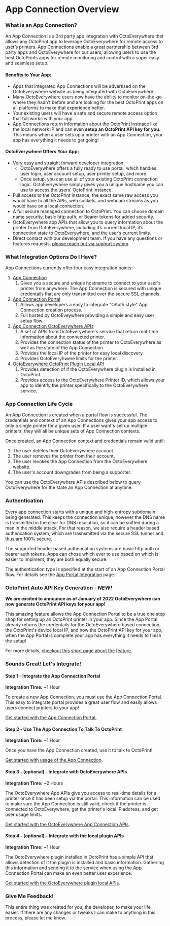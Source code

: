 # App Connection Overview

### What is an App Connection?

An App Connection is a 3rd party app integration with OctoEverywhere that allows any OctoPrint app to leverage OctoEverywhere for remote access to user’s printers. App Connections enable a great partnership between 3rd party apps and OctoEverywhere for our users, allowing users to use the best OctoPrints apps for remote monitoring and control with a super easy and seamless setup.

#### Benefits to Your App:

- Apps that integrated App Connections will be advertised on the OctoEverywhere website as being integrated with OctoEverywhere.
- Many OctoEverywhere users now have the ability to monitor on-the-go where they hadn’t before and are looking for the best OctoPrint apps on all platforms to make that experience better.
- Your existing users will have a safe and secure remote access option that full works with your app.
- App Connections return information about the OctoPrint instnace like the local network IP and can even **setup an OctoPrint API key for you**. This means when a user sets up a printer with an App Connection, your app has everything it needs to get going!

#### OctoEverywhere Offers Your App:

- Very easy and straight forward developer integration.
  - OctoEverywhere offers a fully ready to use portal, which handles user login, user account setup, user printer setup, and more.
  - Once setup, you can use all of your existing OctoPrint connection logic. OctoEverywhere simply gives you a unique hostname you can use to access the users' OctoPrint instance.
- Full access to the OctoPrint instance, the exact same raw access you would have to all the APIs, web sockets, and webcam streams as you would have on a local connection.
- A full secure managed connection to OctoPrint. You can choose domain name security, basic http auth, or Bearer tokens for added security.
- OctoEverywhere app APIs that allow you to query information about the printer from OctoEverywhere, including it’s current local IP, it’s connection state to OctoEverywhere, and the user’s current limits.
- Direct contact with our development team. If you have any questions or features requests, [please reach out via support system](https://octoeverywhere.com/support).

### What Integration Options Do I Have?

App Connections currently offer four easy integration points:

1. [App Connection](App-Connection-Usage.md)
   1. Gives you a secure and unique hostname to connect to your user's printer from anywhere. The App Connection is secured with unique credentails that are only transmitted over the secure SSL channels.
2. [App Connection Portal](App-Portal-Integration.md)
   1. Allows app developers a easy to integrate "OAuth style" App Connection creation process.
   2. Full hosted by OctoEveywhere providing a simple and easy user setup flow.
3. [App Connection OctoEverywhere APIs](App-OctoEverywhere-API.md)
   1. A set of APIs from OctoEverywhere's service that return real-time information about the connected printer.
   2. Provides the connection status of the printer to OctoEverywhere as well as the state of the App Connection.
   3. Provides the local IP of the printer for easy local discovery.
   4. Provides OctoEveryhwere limits for the printer.
4. [OctoEverywhere OctoPrint Plugin Local API](App-Local-Plugin-API.md)
   1. Provides detection of if the OctoEverywhere plugin is installed in OctoPrint.
   2. Provides access to the OctoEverywhere Printer ID, which allows your app to identify the printer specifically to the OctoEverywhere service.

### App Connection Life Cycle

An App Connection is created when a portal flow is successful. The credentials and context of an App Connections gives your app access to only a single printer for a given user. If a user want's set up multiple printers, they will all be unique sets of App Connection contexts.

Once created, an App Connection context and credentials remain valid until:

1. The user deletes their OctoEverywhere account.
2. The user removes the printer from their account.
3. The user revokes the App Connection from the OctoEverywhere website.
4. The user's account downgrades from being a supporter.

You can use the OctoEverywhere APIs described below to query OctoEverywhere for the state an App Connection at anytime.

### Authentication

Every app connection starts with a unique and high-entropy subdomain being generated. This keeps the connection unique, however the DNS name is transmitted in the clear for DNS resolution, so it can be sniffed during a man in the middle attack. For that reason, we also require a header based authencation system, which are trasnsmitted via the secure SSL tunner and thus are 100% secure.

The supported header based authencation systems are basic http auth or bearer auth tokens. Apps can chose which ever to use based on which is easier to implment, they are both equally secure.

The authentication type is specified at the start of an App Connection Portal flow. For details see the [App Portal Integration](App-Portal-Integration.md) page.

### OctoPrint Auto API Key Generation - _NEW!_

**We are excited to announce as of January of 2022 OctoEverywhere can now generate OctoPrint API keys for your app!**

This amazing feature allows the App Connection Portal to be a true one stop shop for setting up an OctoPrint printer in your app. Since the App Portal already returns the credentails for the OctoEverywhere based connection, the OctoPrint's device local IP, and now the OctoPrint API key for your app, when the App Portal is complete your app has everything it needs to finish the setup!

For more details, [checkout this short page about the feature](App-Connection-zOctoPrint-Auto-API-Key.md).

### Sounds Great! Let's Integrate!

#### Step 1 - Integrate the App Connection Portal

**Integration Time:** \~1 Hour

To create a new App Connection, you must use the App Connection Portal. This easy to integrate portal provides a great user flow and easily allows users connect printers to your app!

[Get started with the App Connection Portal.](App-Portal-Integration.md)

#### Step 2 - Use The App Connection To Talk To OctoPrint

**Integration Time:** \~1 Hour

Once you have the App Connection created, use it to talk to OctoPrint!

[Get started with usage of the App Connection](App-Connection-Usage.md).

#### Step 3 - (optional) - Integrate with OctoEverywhere APIs

**Integration Time:** \~2 Hours

The OctoEverywhere App APIs give you access to real-time details for a printer once it has been setup via the portal. This information can be used to make sure the App Connection is still valid, check if the printer is connected to OctoEverywhere, get the printer's local IP address, and get user usage limits.

[Get started with the OctoEverywhere App Connection APIs](App-OctoEverywhere-API.md).

#### Step 4 - (optional) - Integrate with the local plugin APIs

**Integration Time:** \~1 Hour

The OctoEverywhere plugin installed in OctoPrint has a simple API that allows detection of it the plugin is installed and basic information. Gathering this information and sending it to the service when using the App Connection Portal can make an even better user experience.

[Get started with the OctoEverywhere plugin local APIs](App-Local-Plugin-API.md).

### Give Me Feedback!

This entire thing was created for you, the developer, to make your life easier. If there are any changes or tweaks I can make to anything in this process, please let me know.
